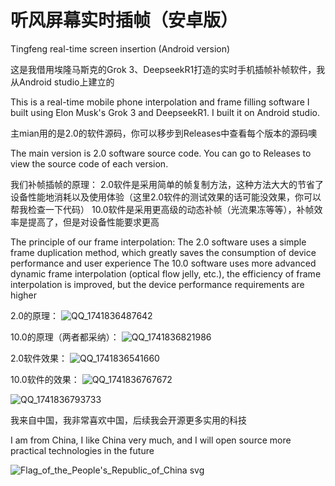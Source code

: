 # 听风屏幕实时插帧（安卓版）

Tingfeng real-time screen insertion (Android version)

这是我借用埃隆马斯克的Grok 3、DeepseekR1打造的实时手机插帧补帧软件，我从Android studio上建立的

This is a real-time mobile phone interpolation and frame filling software I built using Elon Musk's Grok 3 and DeepseekR1. I built it on Android studio.

主mian用的是2.0的软件源码，你可以移步到Releases中查看每个版本的源码噢

The main version is 2.0 software source code. You can go to Releases to view the source code of each version.


我们补帧插帧的原理：
2.0软件是采用简单的帧复制方法，这种方法大大的节省了设备性能地消耗以及使用体验（这里2.0软件的测试效果的话可能没效果，你可以帮我检查一下代码）
10.0软件是采用更高级的动态补帧（光流果冻等等），补帧效率是提高了，但是对设备性能要求更高

The principle of our frame interpolation: 
The 2.0 software uses a simple frame duplication method, which greatly saves the consumption of device performance and user experience 
The 10.0 software uses more advanced dynamic frame interpolation (optical flow jelly, etc.), the efficiency of frame interpolation is improved, but the device performance requirements are higher

2.0的原理：
![QQ_1741836487642](https://github.com/user-attachments/assets/976f1b3e-7380-4110-8da9-deb12e0c2975)


10.0的原理（两者都采纳）：
![QQ_1741836821986](https://github.com/user-attachments/assets/93340e7f-0f8c-4f6e-ab74-565cb13cc853)



2.0软件效果：
![QQ_1741836541660](https://github.com/user-attachments/assets/1fcf32a0-0e3f-48e1-b955-51c38b099a83)


10.0软件的效果：
![QQ_1741836767672](https://github.com/user-attachments/assets/ff3dc889-0e0f-406a-a307-369cc94c7843)


![QQ_1741836793733](https://github.com/user-attachments/assets/91b6d6b5-8679-4a86-85e2-8278188c12c2)




我来自中国，我非常喜欢中国，后续我会开源更多实用的科技

I am from China, I like China very much, and I will open source more practical technologies in the future

![Flag_of_the_People's_Republic_of_China svg](https://github.com/user-attachments/assets/1c7b421f-abd5-4d64-9362-2cb5dcad166f)
